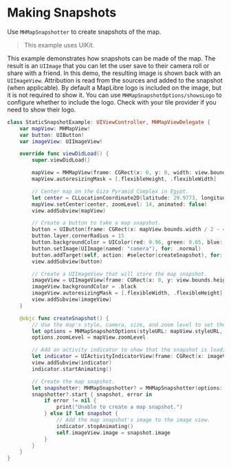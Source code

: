 # Making Snapshots

Use ``MHMapSnapshotter`` to create snapshots of the map.

> This example uses UIKit.

This example demonstrates how snapshots can be made of the map. The result is an `UIImage` that you can let the user save to their camera roll or share with a friend. In this demo, the resulting image is shown back with an `UIImageView`. Attribution is read from the sources and added to the snapshot (when applicable). By default a MapLibre logo is included on the image, but it is not required to show it. You can use ``MHMapSnapshotOptions/showsLogo`` to configure whether to include the logo. Check with your tile provider if you need to show their logo.

<!-- include-example(StaticSnapshotExample) -->

```swift
class StaticSnapshotExample: UIViewController, MHMapViewDelegate {
    var mapView: MHMapView!
    var button: UIButton!
    var imageView: UIImageView!

    override func viewDidLoad() {
        super.viewDidLoad()

        mapView = MHMapView(frame: CGRect(x: 0, y: 0, width: view.bounds.width, height: view.bounds.height / 2), styleURL: AMERICANA_STYLE)
        mapView.autoresizingMask = [.flexibleHeight, .flexibleWidth]

        // Center map on the Giza Pyramid Complex in Egypt.
        let center = CLLocationCoordinate2D(latitude: 29.9773, longitude: 31.1325)
        mapView.setCenter(center, zoomLevel: 14, animated: false)
        view.addSubview(mapView)

        // Create a button to take a map snapshot.
        button = UIButton(frame: CGRect(x: mapView.bounds.width / 2 - 40, y: mapView.bounds.height - 40, width: 80, height: 30))
        button.layer.cornerRadius = 15
        button.backgroundColor = UIColor(red: 0.96, green: 0.65, blue: 0.14, alpha: 1.0)
        button.setImage(UIImage(named: "camera"), for: .normal)
        button.addTarget(self, action: #selector(createSnapshot), for: .touchUpInside)
        view.addSubview(button)

        // Create a UIImageView that will store the map snapshot.
        imageView = UIImageView(frame: CGRect(x: 0, y: view.bounds.height / 2, width: view.bounds.width, height: view.bounds.height / 2))
        imageView.backgroundColor = .black
        imageView.autoresizingMask = [.flexibleWidth, .flexibleHeight]
        view.addSubview(imageView)
    }

    @objc func createSnapshot() {
        // Use the map's style, camera, size, and zoom level to set the snapshot's options.
        let options = MHMapSnapshotOptions(styleURL: mapView.styleURL, camera: mapView.camera, size: mapView.bounds.size)
        options.zoomLevel = mapView.zoomLevel

        // Add an activity indicator to show that the snapshot is loading.
        let indicator = UIActivityIndicatorView(frame: CGRect(x: imageView.center.x - 30, y: imageView.center.y - 30, width: 60, height: 60))
        view.addSubview(indicator)
        indicator.startAnimating()

        // Create the map snapshot.
        let snapshotter: MHMapSnapshotter? = MHMapSnapshotter(options: options)
        snapshotter?.start { snapshot, error in
            if error != nil {
                print("Unable to create a map snapshot.")
            } else if let snapshot {
                // Add the map snapshot's image to the image view.
                indicator.stopAnimating()
                self.imageView.image = snapshot.image
            }
        }
    }
}
```
